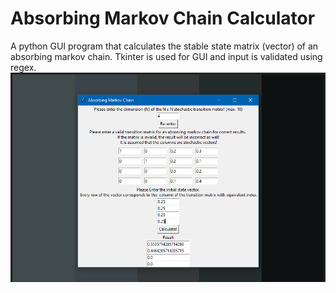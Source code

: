 # Absorbing Markov Chain Calculator
A python GUI program that calculates the stable state matrix (vector) of an absorbing markov chain. Tkinter is used for GUI and input is validated using regex. 
![Alt text](/../screenshot/markov-chain-screenshot.png?raw=true "Preview")
